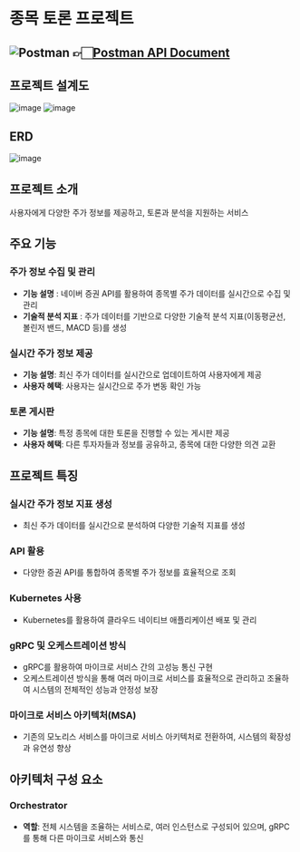 # 종목 토론 프로젝트

## ![Postman](https://img.shields.io/badge/Postman-FF6C37?style=for-the-badge&logo=postman&logoColor=white)  👉🏻[Postman API Document](https://documenter.getpostman.com/view/11658972/2sA3s9CoB4)

## 프로젝트 설계도
![image](https://github.com/user-attachments/assets/d959759f-bd80-4182-ab76-739423653e77)
![image](https://github.com/user-attachments/assets/b987bebe-745d-48c2-8d6b-d0defa2b408e)

## ERD
![image](https://github.com/user-attachments/assets/b37b8dda-5374-46e3-8a6a-2c491eaf1504)

## 프로젝트 소개
사용자에게 다양한 주가 정보를 제공하고, 토론과 분석을 지원하는 서비스

## 주요 기능
### 주가 정보 수집 및 관리
- **기능 설명** : 네이버 증권 API를 활용하여 종목별 주가 데이터를 실시간으로 수집 및 관리
- **기술적 분석 지표** : 주가 데이터를 기반으로 다양한 기술적 분석 지표(이동평균선, 볼린저 밴드, MACD 등)를 생성

### 실시간 주가 정보 제공
- **기능 설명**: 최신 주가 데이터를 실시간으로 업데이트하여 사용자에게 제공
- **사용자 혜택**: 사용자는 실시간으로 주가 변동 확인 가능

### 토론 게시판
- **기능 설명**: 특정 종목에 대한 토론을 진행할 수 있는 게시판 제공
- **사용자 혜택**: 다른 투자자들과 정보를 공유하고, 종목에 대한 다양한 의견 교환




## 프로젝트 특징

### **실시간 주가 정보 지표 생성**
- 최신 주가 데이터를 실시간으로 분석하여 다양한 기술적 지표를 생성

### **API 활용**
- 다양한 증권 API를 통합하여 종목별 주가 정보를 효율적으로 조회

### **Kubernetes 사용**
- Kubernetes를 활용하여 클라우드 네이티브 애플리케이션 배포 및 관리

### **gRPC 및 오케스트레이션 방식**
- gRPC를 활용하여 마이크로 서비스 간의 고성능 통신 구현
- 오케스트레이션 방식을 통해 여러 마이크로 서비스를 효율적으로 관리하고 조율하여 시스템의 전체적인 성능과 안정성 보장

### **마이크로 서비스 아키텍처(MSA)**
- 기존의 모노리스 서비스를 마이크로 서비스 아키텍처로 전환하여, 시스템의 확장성과 유연성 향상





## 아키텍처 구성 요소

### Orchestrator
- **역할**: 전체 시스템을 조율하는 서비스로, 여러 인스턴스로 구성되어 있으며, gRPC를 통해 다른 마이크로 서비스와 통신
